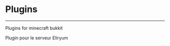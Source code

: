 # Plugins

---------------------------------------------

Plugins for minecraft bukkit

Plugin pour le serveur Eliryum
